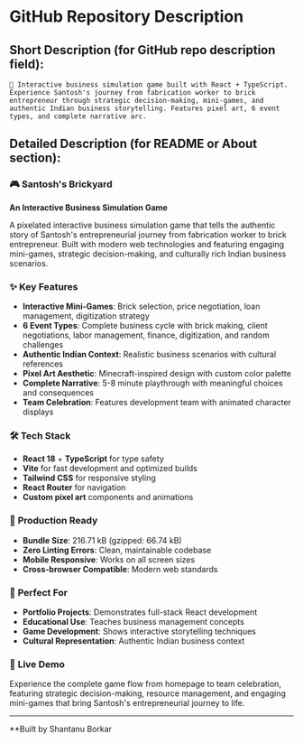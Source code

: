 # GitHub Repository Description

## Short Description (for GitHub repo description field):
```
🧱 Interactive business simulation game built with React + TypeScript. Experience Santosh's journey from fabrication worker to brick entrepreneur through strategic decision-making, mini-games, and authentic Indian business storytelling. Features pixel art, 6 event types, and complete narrative arc.
```

## Detailed Description (for README or About section):

### 🎮 **Santosh's Brickyard**
**An Interactive Business Simulation Game**

A pixelated interactive business simulation game that tells the authentic story of Santosh's entrepreneurial journey from fabrication worker to brick entrepreneur. Built with modern web technologies and featuring engaging mini-games, strategic decision-making, and culturally rich Indian business scenarios.

### ✨ **Key Features**
- **Interactive Mini-Games**: Brick selection, price negotiation, loan management, digitization strategy
- **6 Event Types**: Complete business cycle with brick making, client negotiations, labor management, finance, digitization, and random challenges
- **Authentic Indian Context**: Realistic business scenarios with cultural references
- **Pixel Art Aesthetic**: Minecraft-inspired design with custom color palette
- **Complete Narrative**: 5-8 minute playthrough with meaningful choices and consequences
- **Team Celebration**: Features development team with animated character displays

### 🛠️ **Tech Stack**
- **React 18** + **TypeScript** for type safety
- **Vite** for fast development and optimized builds
- **Tailwind CSS** for responsive styling
- **React Router** for navigation
- **Custom pixel art** components and animations

### 🚀 **Production Ready**
- **Bundle Size**: 216.71 kB (gzipped: 66.74 kB)
- **Zero Linting Errors**: Clean, maintainable codebase
- **Mobile Responsive**: Works on all screen sizes
- **Cross-browser Compatible**: Modern web standards

### 🎯 **Perfect For**
- **Portfolio Projects**: Demonstrates full-stack React development
- **Educational Use**: Teaches business management concepts
- **Game Development**: Shows interactive storytelling techniques
- **Cultural Representation**: Authentic Indian business context

### 📱 **Live Demo**
Experience the complete game flow from homepage to team celebration, featuring strategic decision-making, resource management, and engaging mini-games that bring Santosh's entrepreneurial journey to life.

---

**Built  by Shantanu Borkar
